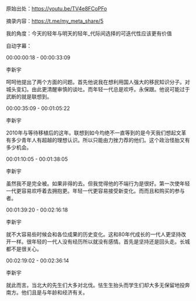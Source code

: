 原始出处：https://youtu.be/TV4e8FCoPFo

摘录内容：https://t.me/my_meta_share/5

我的角度：今天的轻年与明天的轻年_代际间选择的可迭代性应该更有价值

自动字幕：

00:00:00:18 - 00:00:33:09

李新宇

呵呵他提出了两个方面的问题。首先他说我在想利用国人强大的移民知识分子。对城头变幻。由此更清醒审慎的谈吐。而年轻一代总是欢呼。永保跟。他说可能过于武断的就是联想到。

00:00:35:09 - 00:01:05:22

李新宇

2010年与等待移植后的这年。联想到如今均绝不一直等到的是今天我们想起文革有多少青年人有超越的理想认识。所以只能由力挫力荐的他们。这个政治怪胎又有多少机会。

00:01:10:05 - 00:01:38:05

李新宇

虽然我不是完全被。如果非得的去。但我觉得他的不端行为是很好。第一次使年轻一代更容易欢呼着去拥抱更。年轻一代更容易接受新变化。而而且和购买的参与者。

00:01:39:20 - 00:02:16:18

李新宇

就不大容易些时候会和各位成果的历史变化。这和80年代成长的一代人更坚持改开一样。很年轻的一代人没有经历所以就没有感情。首先是坚持还是回头走。长城都不是很关心。

00:02:19:02 - 00:02:36:14

李新宇

就此而言。当北大的先生们大多对北伐。怯生生抬头而学生们却大多无保留地投奔南方。他们且是与年龄和经济有关。
